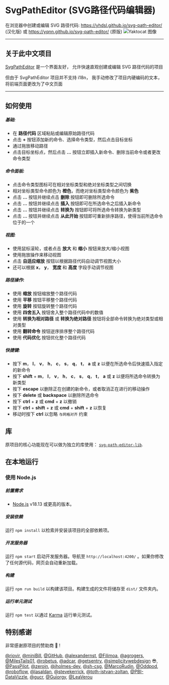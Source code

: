 # SvgPathEditor (SVG路径代码编辑器)
在浏览器中创建或编辑 SVG 路径代码: https://yhdsl.github.io/svg-path-editor/ (汉化版) 或 https://yqnn.github.io/svg-path-editor/ (原版)
![Yaktocat 图像](./doc/screenshot.png)

---

## 关于此中文项目

[SvgPathEditor](https://github.com/Yqnn/svg-path-editor) 是一个界面友好，
允许快速直观创建或编辑 SVG 路径代码的项目

但由于 SvgPathEditor 项目并不支持 i18n，
我手动修改了项目内硬编码的文本，
将前端页面更改为了中文页面

---

## 如何使用

##### 基础:
- 在 **路径代码** 区域粘贴或编辑原始路径代码
- 点击 **+** 按钮添加新的命令、选择命令类型，然后点击目标坐标
- 通过拖放移动路径
- 点击目标坐标点，然后点击 **...** 按钮立即插入新命令、删除当前命令或者更改命令类型

##### 命令面板:
- 点击命令类型图标可在相对坐标类型和绝对坐标类型之间切换
- 相对坐标类型命令颜色为 **橙色**，而绝对坐标类型命令颜色为 **紫色**
- 点击 **...** 按钮并继续点击 **删除** 按钮即可删除所选命令
- 点击 **...** 按钮并继续点击 **插入** 按钮即可在所选命令之后插入新命令
- 点击 **...** 按钮并继续点击 **转换为** 按钮即可将所选命令转换为新类型
- 点击 **...** 按钮并继续点击 **从此开始** 按钮即可重新排序路径，使得当前所选命令位于的一个

##### 视图:
- 使用鼠标滚轮，或者点击 **放大** 和 **缩小** 按钮来放大/缩小视图
- 使用拖放操作来移动视图
- 点击 **自适应缩放** 按钮以根据路径代码自动调节视图大小
- 还可以根据 **x**， **y**， **宽度** 和 **高度** 字段手动调节视图

##### 路径操作:
- 使用 **缩放** 按钮缩放整个路径代码
- 使用 **平移** 按钮平移整个路径代码
- 使用 **旋转** 按钮旋转整个路径代码
- 使用 **四舍五入** 按钮舍入整个路径代码中的数值
- 使用 **转换为相对路径** 或 **转换为绝对路径** 按钮将全部命令转换为绝对类型或相对类型
- 使用 **翻转命令** 按钮逆序排序整个路径代码
- 使用 **代码优化** 按钮优化整个路径代码

##### 快捷键:
- 按下 **m**， **l**， **v**， **h**， **c**， **s**， **q**， **t**， **a** 或 **z** 以便在所选命令后快速插入指定的新命令
- 按下 **shift** + **m**， **l**， **v**， **h**， **c**， **s**， **q**， **t**， **a** 或 **z** 以便将所选命令转换为新类型
- 按下 **escape** 以删除正在创建的新命令，或者取消正在进行的移动操作
- 按下 **delete** 或 **backspace** 以删除所选命令
- 按下 **ctrl** + **z** 或 **cmd** + **z** 以撤销
- 按下 **ctrl** + **shift** + **z** 或 **cmd** + **shift** + **z** 以恢复
- 移动时按下 **ctrl** 以忽略 `与网格对齐` 约束

## 库

原项目的核心功能现在可以做为独立的库使用： [`svg-path-editor-lib`](https://www.npmjs.com/package/svg-path-editor-lib).

## 在本地运行

### 使用 Node.js

##### 前置需求
- [Node.js](https://nodejs.org/) v18.13 或更高的版本。

##### 安装依赖
运行 `npm install` 以检索并安装该项目的全部依赖项。

##### 开发服务器
运行 `npm start` 启动开发服务器。导航至 `http://localhost:4200/` 。如果你修改了任何源代码，网页会自动重新加载。

##### 构建
运行 `npm run build` 以构建该项目。构建生成的文件将储存至 `dist/` 文件夹内。

##### 运行单元测试
运行 `npm test` 以通过 [Karma](https://karma-runner.github.io) 运行单元测试。

## 特别感谢
非常感谢原项目的赞助商 🙇 !

[@riovir](https://github.com/riovir), [@miniBill](https://github.com/miniBill), [@GitHub](https://github.com/GitHub), [@alexandernst](https://github.com/alexandernst), [@Filimoa](https://github.com/Filimoa), [@agrogers](https://github.com/agrogers), [@MilesTails01](https://github.com/MilesTails01), [@robetus](https://github.com/robetus), [@adcar](https://github.com/adcar), [@getsentry](https://github.com/getsentry), [@simplicitywebdesign](https://github.com/simplicitywebdesign) 😎, [@PassPilot](https://github.com/PassPilot), [@zeroin](https://github.com/zeroin), [@jholmes-dev](https://github.com/jholmes-dev), [@sh-csg](https://github.com/sh-csg), [@MarcoRudin](https://github.com/MarcoRudin), [@Oddpod](https://github.com/Oddpod), [@roboflow](https://github.com/roboflow), [@lasaldan](https://github.com/lasaldan), [@stevekerrick](https://github.com/stevekerrick), [@toth-istvan-zoltan](https://github.com/toth-istvan-zoltan), [@PBI-DataVizzle](https://github.com/PBI-DataVizzle), [@gucr](https://github.com/gucr), [@Guiorgy](https://github.com/Guiorgy), [@LeaVerou](https://github.com/LeaVerou)

